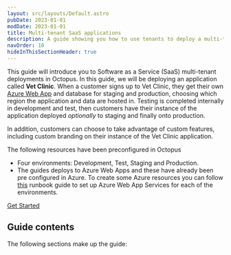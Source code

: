 ```yaml
---
layout: src/layouts/Default.astro
pubDate: 2023-01-01
modDate: 2023-01-01
title: Multi-tenant SaaS applications
description: A guide showing you how to use tenants to deploy a multi-tenant SaaS application using Octopus Deploy.
navOrder: 10
hideInThisSectionHeader: true
---
```


This guide will introduce you to Software as a Service (SaaS) multi-tenant deployments in Octopus. In this guide, we will be deploying an application called **Vet Clinic**. When a customer signs up to Vet Clinic, they get their own [Azure Web App](/docs/infrastructure/deployment-targets/azure/web-app-targets) and database for staging and production, choosing which region the application and data are hosted in. Testing is completed internally in development and test, then customers have their instance of the application deployed *optionally* to staging and finally onto production. 

In addition, customers can choose to take advantage of custom features, including custom branding on their instance of the Vet Clinic application.

The following resources have been preconfigured in Octopus 

* Four environments: Development, Test, Staging and Production.
* The guides deploys to Azure Web Apps and these have already been pre configured in Azure. To create some Azure resources you can follow [this](/docs/runbooks/runbook-examples/azure/provision-app-service/
) runbook guide to set up Azure Web App Services for each of the environments. 

<span><a class="btn btn-success" href="/docs/tenants/guides/multi-tenant-saas-application/creating-new-lifecycle">Get Started</a></span>

## Guide contents

The following sections make up the guide:
